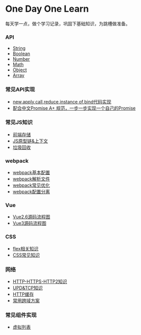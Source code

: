 # One Day One Learn

每天学一点，做个学习记录，巩固下基础知识，为跳槽做准备。

### API

- [String](https://github.com/yuyeqianxun/yuyeqianxun.github.io/blob/master/2020/07/07%20String.md)
- [Boolean](https://github.com/yuyeqianxun/yuyeqianxun.github.io/blob/master/2020/07/08%20Boolean.md)
- [Number](https://github.com/yuyeqianxun/yuyeqianxun.github.io/blob/master/2020/07/08%20Number.md)
- [Math](https://github.com/yuyeqianxun/yuyeqianxun.github.io/blob/master/2020/07/08%20Math.md)
- [Object](https://github.com/yuyeqianxun/yuyeqianxun.github.io/blob/master/2020/07/08%20Object.md)
- [Array](https://github.com/yuyeqianxun/yuyeqianxun.github.io/blob/master/2020/07/09%20Array.md)

### 常见API实现
- [new,apply,call,reduce,instance of,bind代码实现](https://github.com/yuyeqianxun/yuyeqianxun.github.io/blob/master/2020/07/09%20常见API实现(1).md)
- [配合中文Promise A+ 规范，一步一步实现一个自己的Promise](https://github.com/yuyeqianxun/yuyeqianxun.github.io/blob/master/2020/07/09%20常见API实现(2).md)

### 常见JS知识
- [前端存储](https://github.com/yuyeqianxun/yuyeqianxun.github.io/blob/master/2020/07/12%前端存储.md)
- [JS原型链&上下文](https://github.com/yuyeqianxun/yuyeqianxun.github.io/blob/master/2020/07/21%原型链.md)
- [垃圾回收](https://github.com/yuyeqianxun/yuyeqianxun.github.io/blob/master/2020/09/28%20javascript垃圾回收.md)

### webpack
- [webpack基本配置](https://github.com/yuyeqianxun/yuyeqianxun.github.io/blob/master/2020/07/10%20Webpack(1).md)
- [webpack解析文件](https://github.com/yuyeqianxun/yuyeqianxun.github.io/blob/master/2020/07/11%20Webpack(2).md)
- [webpack常见优化](https://github.com/yuyeqianxun/yuyeqianxun.github.io/blob/master/2020/07/11%20Webpack(3).md)
- [webpack配置分离](https://github.com/yuyeqianxun/yuyeqianxun.github.io/blob/master/2020/07/11%20Webpack(4).md)

### Vue
- [Vue2.6源码流程图](https://github.com/yuyeqianxun/yuyeqianxun.github.io/blob/master/2020/07/14%20Vue流程.jpg)
- [Vue3源码流程图](https://github.com/yuyeqianxun/yuyeqianxun.github.io/blob/master/2020/07/27%20Vue3.jpg)

### CSS
- [flex相关知识](https://github.com/yuyeqianxun/yuyeqianxun.github.io/blob/master/2020/07/17%20flex相关知识.md)
- [CSS常见知识](https://github.com/yuyeqianxun/yuyeqianxun.github.io/blob/master/2020/07/28%20CSS常见知识.md)

### 网络
- [HTTP-HTTPS-HTTP2知识](https://github.com/yuyeqianxun/yuyeqianxun.github.io/blob/master/2020/07/16%20HTTP相关.md)
- [UPD&TCP知识](https://github.com/yuyeqianxun/yuyeqianxun.github.io/blob/master/2020/07/17%20UPD&TCP.md)
- [HTTP缓存](https://github.com/yuyeqianxun/yuyeqianxun.github.io/blob/master/2020/07/20%20前端缓存.md)
- [常用跨域方案](https://github.com/yuyeqianxun/yuyeqianxun.github.io/blob/master/2020/07/12%20跨域解决方案.md)

### 常见组件实现
- [虚拟列表](https://github.com/yuyeqianxun/yuyeqianxun.github.io/blob/master/2020/09/30%20虚拟列表.md)